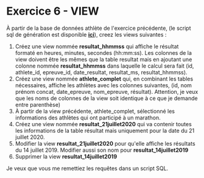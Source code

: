 # Exercice 6 - VIEW

À partir de la base de données athlète de l'exercice précédente, (le script sql de génération est disponible [**ici**](../ressources/ex05_create_tables.sql)), creez les views suivantes : 

1. Créez une view nommée **resultat_hhmmss** qui affiche le résultat formaté en heures, minutes, secondes (hh:mm:ss). Les colonnes de la view doivent être les mêmes que la table resultat mais en ajoutant une colonne nommée **resultat_hhmmss** dans laquelle le calcul sera fait (id, athlete_id, epreuve_id, date_resultat, resultat_ms, resultat_hhmmss).
2. Créez une view nommée **athlete_complet** qui, en combinant les tables nécessaires, affiche les athlètes avec les colonnes suivantes, (id, nom prénom concat, date_epreuve, nom_epreuve, résultat). Attention, je veux que les noms de colonnes de la view soit identique à ce que je demande entre parenthèse)
3. À partir de la view précédente, athlete_complet, sélectionné les informations des athlètes qui ont participé à un marathon. 
4. Créez une view nommée **resultat_21juillet2020** qui va contenir toutes les informations de la table résultat mais uniquement pour la date du 21 juillet 2020.
5. Modifier la view **resultat_21juillet2020** pour qu'elle affiche les résultats du 14 juillet 2019. Modifier aussi son nom pour **resultat_14juillet2019**
6. Supprimer la view **resultat_14juillet2019**

Je veux que vous me remettiez les requêtes dans un script SQL.
